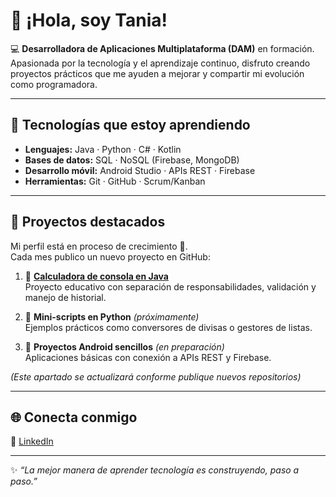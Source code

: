 # 👋 ¡Hola, soy Tania!  

💻 **Desarrolladora de Aplicaciones Multiplataforma (DAM)** en formación.  
Apasionada por la tecnología y el aprendizaje continuo, disfruto creando proyectos prácticos que me ayuden a mejorar y compartir mi evolución como programadora.  

---

## 🚀 Tecnologías que estoy aprendiendo
- **Lenguajes:** Java · Python · C# · Kotlin  
- **Bases de datos:** SQL · NoSQL (Firebase, MongoDB)  
- **Desarrollo móvil:** Android Studio · APIs REST · Firebase  
- **Herramientas:** Git · GitHub · Scrum/Kanban  

---

## 📌 Proyectos destacados
Mi perfil está en proceso de crecimiento 🚀.  
Cada mes publico un nuevo proyecto en GitHub:  

1. 🧮 [**Calculadora de consola en Java**](https://github.com/tania-commits/calculadora-consola-java)  
   Proyecto educativo con separación de responsabilidades, validación y manejo de historial.  

2. 🐍 **Mini-scripts en Python** *(próximamente)*  
   Ejemplos prácticos como conversores de divisas o gestores de listas.  

3. 📱 **Proyectos Android sencillos** *(en preparación)*  
   Aplicaciones básicas con conexión a APIs REST y Firebase.  

*(Este apartado se actualizará conforme publique nuevos repositorios)*  

---

## 🌐 Conecta conmigo
🔗 [LinkedIn](https://www.linkedin.com/in/tania-paz-novelle/)  

---

✨ *“La mejor manera de aprender tecnología es construyendo, paso a paso.”*  
